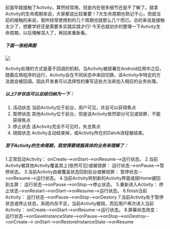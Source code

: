 前面早就接触了Activity，算然经常用，但是内在很多细节还是不了解了。就拿Activity的生命周期来说，大家都说比较重要！7大生命周期也熟记于心，但就当前的接触的来说，我所经常使用到的几个周期也就那么几个而已。总的来说是接触太少了，想要学好还是需要多实践实践才行!
今天也就初步的整理一下Avtivity生命周期，以后理解深入了，再回来重新看。
##### 下面一张经典图
![](http://osswb.oss-cn-shanghai.aliyuncs.com/image/20160405213305.jpg)

Activity处理的方式是基于回调的机制，当Acitvity被部署在Android应用中之后，随着应用程序的运行，Activity会在不同状态中来回切换，该Activity中特定的方法就会被回调。因此开发者可以选择性的重写这些方法来加入相应的业务处理。

##### 以上7步状态可以总结归纳为一下：
1. 活动状态
当前Activity位于前台，用户可见，并且可以获得焦点
2. 暂停状态
其他Activity位于前台，但是该Activity依然部分可见或锁屏，不能获得焦点
3. 停止状态
该Activity完全不可见时，失去焦点
4. 销毁状态
Activity主动结束掉，或Activity所在的Dalvik进程被结束。

##### 至于Activity的生命周期，我觉得要根据具体的业务来理解了：
1.正常启动Activity：
onCreate-->onStart-->onResume-->运行状态。
2.当前Activity被其他Activity覆盖其上(依然可见)或被锁屏：
运行状态-->onPause-->暂停状态。
3.当前Activity由被覆盖状态回到前台或解锁屏：
暂停状态-->onResume-->运行状态。
4.当前Activity转到新的Activity界面或按Home键回到主屏：
运行状态-->onPause-->onStop-->停止状态。
5.重新进入Activity：
停止状态-->onRestart-->onStart-->onResume-->运行状态。
6.finish当前Activity：
运行状态-->onPause-->onStop-->onDestory
7.当前Activity处于暂停状态或停止状态，系统内存不足，当前Activity被销，而后用户再次进入当前Activity：
onCreate-->onStart-->onResume-->运行状态。
8.屏幕状态改变：
运行状态-->onSaveInstanceState-->onPause-->onStop-->onDestroy-->onCreate-->
onStart-->onRestoreInstanceState-->onResume
